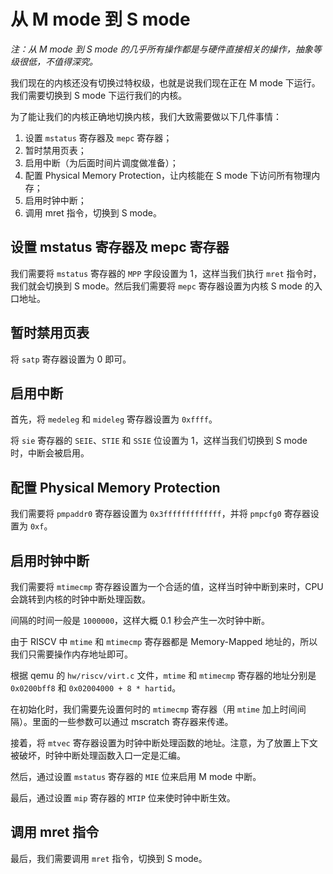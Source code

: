 # 从 M mode 到 S mode

*注：从 M mode 到 S mode 的几乎所有操作都是与硬件直接相关的操作，抽象等级很低，不值得深究。*

我们现在的内核还没有切换过特权级，也就是说我们现在正在 M mode 下运行。我们需要切换到 S mode 下运行我们的内核。

为了能让我们的内核正确地切换内核，我们大致需要做以下几件事情：

1. 设置 `mstatus` 寄存器及 `mepc` 寄存器；
2. 暂时禁用页表；
3. 启用中断（为后面时间片调度做准备）；
4. 配置 Physical Memory Protection，让内核能在 S mode 下访问所有物理内存；
5. 启用时钟中断；
6. 调用 mret 指令，切换到 S mode。

## 设置 mstatus 寄存器及 mepc 寄存器

我们需要将 `mstatus` 寄存器的 `MPP` 字段设置为 1，这样当我们执行 `mret` 指令时，我们就会切换到 S mode。然后我们需要将 `mepc` 寄存器设置为内核 S mode 的入口地址。

## 暂时禁用页表

将 `satp` 寄存器设置为 0 即可。

## 启用中断

首先，将 `medeleg` 和 `mideleg` 寄存器设置为 `0xffff`。

将 `sie` 寄存器的 `SEIE`、`STIE` 和 `SSIE` 位设置为 1，这样当我们切换到 S mode 时，中断会被启用。

## 配置 Physical Memory Protection

我们需要将 `pmpaddr0` 寄存器设置为 `0x3fffffffffffff`，并将 `pmpcfg0` 寄存器设置为 `0xf`。

## 启用时钟中断

我们需要将 `mtimecmp` 寄存器设置为一个合适的值，这样当时钟中断到来时，CPU 会跳转到内核的时钟中断处理函数。

间隔的时间一般是 `1000000`，这样大概 0.1 秒会产生一次时钟中断。

由于 RISCV 中 `mtime` 和 `mtimecmp` 寄存器都是 Memory-Mapped 地址的，所以我们只需要操作内存地址即可。

根据 qemu 的 `hw/riscv/virt.c` 文件，`mtime` 和 `mtimecmp` 寄存器的地址分别是 `0x0200bff8` 和 `0x02004000 + 8 * hartid`。

在初始化时，我们需要先设置何时的 `mtimecmp` 寄存器（用 `mtime` 加上时间间隔）。里面的一些参数可以通过 mscratch 寄存器来传递。

接着，将 `mtvec` 寄存器设置为时钟中断处理函数的地址。注意，为了放置上下文被破坏，时钟中断处理函数入口一定是汇编。

然后，通过设置 `mstatus` 寄存器的 `MIE` 位来启用 M mode 中断。

最后，通过设置 `mip` 寄存器的 `MTIP` 位来使时钟中断生效。

## 调用 mret 指令

最后，我们需要调用 `mret` 指令，切换到 S mode。
